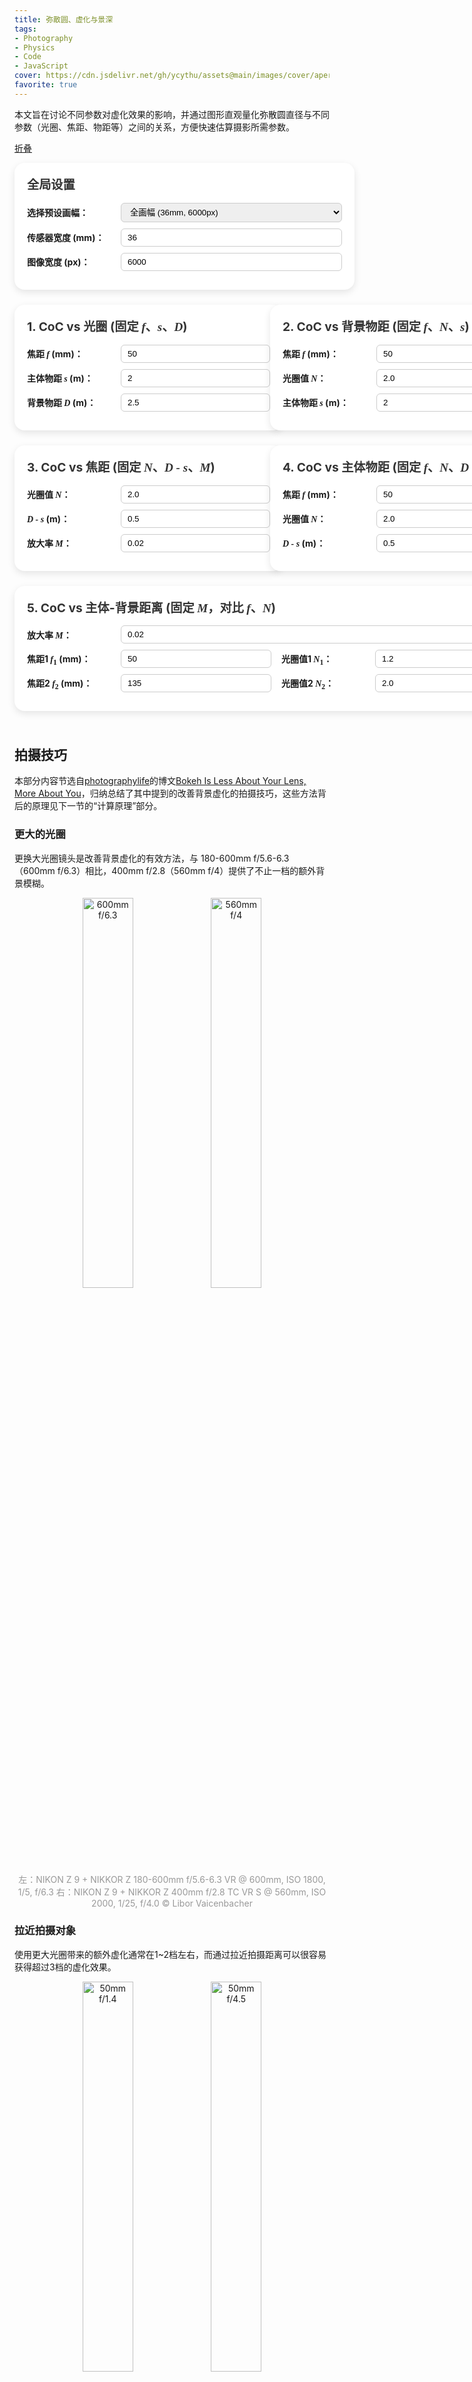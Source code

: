 ```yaml
---
title: 弥散圆、虚化与景深
tags: 
- Photography
- Physics
- Code
- JavaScript
cover: https://cdn.jsdelivr.net/gh/ycythu/assets@main/images/cover/aperture.jpg
favorite: true
---
```

本文旨在讨论不同参数对虚化效果的影响，并通过图形直观量化弥散圆直径与不同参数（光圈、焦距、物距等）之间的关系，方便快速估算摄影所需参数。
<!--more-->
<a class="button button--primary button--rounded" href="javascript:void(0);" onclick="fold()" id="fold">折叠</a>
<script src="https://cdn.plot.ly/plotly-latest.min.js"></script>
<style>
	.container {
		max-width: 1200px;
		margin: auto;
		/*padding-left: 10px;
		padding-right: 10px;*/
	}
	
	.myCard {
		background-color: #ffffff;
		border-radius: 16px;
		box-shadow: 0 4px 12px rgba(0, 0, 0, 0.1);
		padding: 20px;
		margin-bottom: 24px;
		width: 100%;
	}
	
	.myCard h2 {
		margin-top: 0;
		font-size: 1.2rem;
		color: #333;
	}
	
	.myCard h3 {
		font-size: 1rem;
		margin-top: 0.5em;
	}
	
	.form-group {
		margin-bottom: 10px;
		display: flex;
		align-items: center;
	}
	
	.form-group label {
		width: 150px;
		font-weight: bold;
	}
	
	.form-group input,
	.form-group select {
		flex: 1;
		padding: 6px 10px;
		border: 1px solid #ccc;
		border-radius: 6px;
	}

	.form-group label:nth-of-type(2) {
		margin-left: 1rem;
	}

	/*button {
		margin-top: 10px;
		padding: 8px 16px;
		font-size: 1rem;
		background-color: #007bff;
		color: white;
		border: none;
		border-radius: 6px;
		cursor: pointer;
		width: auto;
	}
	
	button:hover {
		background-color: #0056b3;
	}*/
	
	.plot-container {
		margin: 10px auto 0;
		width: 90%;
		/*height: 300px;*/
	}
	
	.myCard-grid {
		display: grid;
		grid-template-columns: 1fr 1fr;
		column-gap: 20px;
	}

	.myCard-grid .full-span {
		grid-column: span 2;
	}

	var {
		font-family: Times New Roman;
		font-style: italic;
	}
	sub {
		font-style: normal;
	}
	
	/* ====== 以下为移动端适配部分 ====== */
	@media (max-width: 768px) {
		/*body {
			padding: 10px;
		}
		.container {
			padding-left: 0;
			padding-right: 0;
		}*/
		.myCard {
			width: unset;
		}
		.myCard-grid {
			grid-template-columns: 1fr; /* 改成单列 */
			column-gap: 0;
		}
		.myCard-grid .full-span {
			grid-column: span 1;
		}
		.form-group {
			width: 80%;
			flex-direction: column;
			align-items: stretch;
		}
		.form-group label {
			width: 100%;
			margin-bottom: 6px;
		}
		.form-group input,
		.form-group select {
			width: 100%;
			flex: none;
		}
		.form-group label:nth-of-type(2) {
			margin-left: 0;
		}
		/*button {
			width: 100%;
			font-size: 1.1rem;
			padding: 12px;
		}*/
		.plot-container {
			width: 100%;
			/*height: 250px;	高度适当缩小 */
		}
		.myCard h2 {
			font-size: 1.1rem;
		}
		.myCard h3 {
			font-size: 0.9rem;
		}
	}
</style>

<div class="container" id="container">
	<div class="myCard">
		<h2>全局设置</h2>
		<div class="form-group">
			<label>选择预设画幅：</label>
			<select id="preset" onchange="applyPreset()">
				<option value="full" selected>全画幅 (36mm, 6000px)</option>
				<option value="aps-c">APS-C (23.6mm, 4000px)</option>
				<option value="m43">M4/3 (17.3mm, 4608px)</option>
				<option value="custom" disabled>自定义</option>
			</select>
		</div>
		<div class="form-group">
			<label>传感器宽度 (mm)：</label>
			<input type="number" id="sensorWidth" value="36" onchange="updateSet()">
		</div>
		<div class="form-group">
			<label>图像宽度 (px)：</label>
			<input type="number" id="pixelWidth" value="6000" onchange="updateSet()">
		</div>
	</div>
	<div class="myCard-grid">
		<div class="myCard">
			<h2>1. CoC vs 光圈 (固定 <var>f</var>、<var>s</var>、<var>D</var>)</h2>
			<div class="form-group">
				<label>焦距 <var>f</var> (mm)：</label>
				<input type="number" id="f1" value="50" min="0" onchange="plotCard1()">
			</div>
			<div class="form-group">
				<label>主体物距 <var>s</var> (m)：</label>
				<input type="number" id="s1" value="2" min="0" onchange="plotCard1()">
			</div>
			<div class="form-group">
				<label>背景物距 <var>D</var> (m)：</label>
				<input type="number" id="D1" value="2.5" min="0" onchange="plotCard1()">
			</div>
			<!--<button onclick="plotCard1()">绘图</button>-->
			<div id="plot1" class="plot-container"></div>
		</div>
		<div class="myCard">
			<h2>2. CoC vs 背景物距 (固定 <var>f</var>、<var>N</var>、<var>s</var>)</h2>
			<div class="form-group">
				<label>焦距 <var>f</var> (mm)：</label>
				<input type="number" id="f2" value="50" min="0" onchange="plotCard2()">
			</div>
			<div class="form-group">
				<label>光圈值 <var>N</var>：</label>
				<input type="number" id="N2" value="2.0" min="0" onchange="plotCard2()">
			</div>
			<div class="form-group">
				<label>主体物距 <var>s</var> (m)：</label>
				<input type="number" id="s2" value="2" min="0" onchange="plotCard2()">
			</div>
			<!--<button onclick="plotCard2()">绘图</button>-->
			<div id="plot2" class="plot-container"></div>
		</div>
		<div class="myCard">
			<h2>3. CoC vs 焦距 (固定 <var>N</var>、<var>D - s</var>、<var>M</var>)</h2>
			<div class="form-group">
				<label>光圈值 <var>N</var>：</label>
				<input type="number" id="N3" value="2.0" min="0" onchange="plotCard3()">
			</div>
			<div class="form-group">
				<label> <var>D - s</var> (m)：</label>
				<input type="number" id="delta3" value="0.5" onchange="plotCard3()">
			</div>
			<div class="form-group">
				<label>放大率 <var>M</var>：</label>
				<input type="number" id="M3" value="0.02" min="0" step="0.001" onchange="plotCard3()">
			</div>
			<!--<button onclick="plotCard3()">绘图</button>-->
			<div id="plot3" class="plot-container"></div>
		</div>
		<div class="myCard">
			<h2>4. CoC vs 主体物距 (固定 <var>f</var>、<var>N</var>、<var>D - s</var>)</h2>
			<div class="form-group">
				<label>焦距 <var>f</var> (mm)：</label>
				<input type="number" id="f4" value="50" min="0" onchange="plotCard4()">
			</div>
			<div class="form-group">
				<label>光圈值 <var>N</var>：</label>
				<input type="number" id="N4" value="2.0" min="0" onchange="plotCard4()">
			</div>
			<div class="form-group">
				<label><var>D - s</var> (m)：</label>
				<input type="number" id="delta4" value="0.5" onchange="plotCard4()">
			</div>
			<!--<button onclick="plotCard4()">绘图</button>-->
			<div id="plot4" class="plot-container"></div>
		</div>
		<div class="myCard" style="display: none;">
			<h2>5. 焦距 vs 光圈 (固定 <var style="font-style: normal;">CoC</var>、<var>D - s</var>、<var>M</var>)</h2>
			<div class="form-group">
				<label> <var>D - s</var> (m)：</label>
				<input type="number" id="delta5" value="0.5" onchange="plotCard5()">
			</div>
			<div class="form-group">
				<label>放大率 <var>M</var>：</label>
				<input type="number" id="M5" value="0.02" min="0" step="0.001" onchange="plotCard5()">
			</div>
			<div class="form-group">
				<label>参考焦距 <var>f</var> (mm)：</label>
				<input type="number" id="f5" value="50" min="0" step="1" onchange="plotCard5()">
			</div>
			<div class="form-group">
				<label>参考光圈值 <var>N</var>：</label>
				<input type="number" id="N5" value="2.0" min="0" onchange="plotCard5()">
			</div>
			<!--<button onclick="plotCard5()">绘图</button>-->
			<div id="plot5" class="plot-container"></div>
		</div>
		<div class="myCard" style="display: none;">
			<h2>6. 焦距 vs 光圈 (固定 <var style="font-style: normal;">CoC</var>、<var>s</var>、<var>D</var>)</h2>
			<div class="form-group">
				<label>主体物距 <var>s</var> (m)：</label>
				<input type="number" id="s6" value="2.0" min="0" onchange="plotCard6()">
			</div>
			<div class="form-group">
				<label>背景物距 <var>D</var> (m)：</label>
				<input type="number" id="D6" value="" min="0" onchange="plotCard6()" disabled>
			</div>
			<div class="form-group">
				<label>参考焦距 <var>f</var> (mm)：</label>
				<input type="number" id="f6" value="50" min="0" onchange="plotCard6()">
			</div>
			<div class="form-group">
				<label>参考光圈值 <var>N</var>：</label>
				<input type="number" id="N6" value="2.0" min="0" onchange="plotCard6()">
			</div>
			<!--<button onclick="plotCard6()">绘图</button>-->
			<div id="plot6" class="plot-container"></div>
		</div>
		<div class="myCard full-span">
			<h2>5. CoC vs 主体-背景距离 (固定 <var>M</var>，对比 <var>f</var>、<var>N</var>)</h2>
			<div class="form-group">
				<label>放大率 <var>M</var>：</label>
				<input type="number" id="M7" value="0.02" min="0" step="0.001" onchange="plotCard7()">
			</div>
			<div class="form-group">
				<label>焦距1 <var>f<sub>1</sub></var> (mm)：</label>
				<input type="number" id="f71" value="50" min="0" onchange="plotCard7()">
				<label>光圈值1 <var>N<sub>1</sub></var>：</label>
				<input type="number" id="N71" value="1.2" min="0" onchange="plotCard7()">
			</div>
			<div class="form-group">
				<label>焦距2 <var>f<sub>2</sub></var> (mm)：</label>
				<input type="number" id="f72" value="135" min="0" onchange="plotCard7()">
				<label>光圈值2 <var>N<sub>2</sub></var>：</label>
				<input type="number" id="N72" value="2.0" min="0" onchange="plotCard7()">
			</div>
			<!--<button onclick="plotCard7()">绘图</button>-->
			<div id="plot7" class="plot-container"></div>
		</div>
	</div>
</div>

## 拍摄技巧

本部分内容节选自[photographylife](https://photographylife.com/)的博文[Bokeh Is Less About Your Lens, More About You](https://photographylife.com/bokeh-is-less-about-your-lens)，归纳总结了其中提到的改善背景虚化的拍摄技巧，这些方法背后的原理见下一节的“计算原理”部分。

### 更大的光圈

更换大光圈镜头是改善背景虚化的有效方法，与 180-600mm f/5.6-6.3（600mm f/6.3）相比，400mm f/2.8（560mm f/4）提供了不止一档的额外背景模糊。

<div align="center">
	<img width="40%" src="https://cdn.jsdelivr.net/gh/ycythu/assets@main/images/CoC/663.jpg" alt="600mm f/6.3">
	<img width="40%" src="https://cdn.jsdelivr.net/gh/ycythu/assets@main/images/CoC/428.jpg" alt="560mm f/4">
</div>
<div align=center><font color="#999999">左：NIKON Z 9 + NIKKOR Z 180-600mm f/5.6-6.3 VR @ 600mm, ISO 1800, 1/5, f/6.3 右：NIKON Z 9 + NIKKOR Z 400mm f/2.8 TC VR S @ 560mm, ISO 2000, 1/25, f/4.0 © Libor Vaicenbacher</font></div>

### 拉近拍摄对象

使用更大光圈带来的额外虚化通常在1~2档左右，而通过拉近拍摄距离可以很容易获得超过3档的虚化效果。

<div align="center">
	<img width="40%" src="https://cdn.jsdelivr.net/gh/ycythu/assets@main/images/CoC/5014.jpg" alt="50mm f/1.4">
	<img width="40%" src="https://cdn.jsdelivr.net/gh/ycythu/assets@main/images/CoC/5045.jpg" alt="50mm f/4.5">
</div>
<div align=center><font color="#999999">左：NIKON Z 8 + NIKKOR Z 50mm f/1.4 @ 50mm, ISO 64, 1/320, f/1.4 右：NIKON Z 8 + NIKKOR Z 50mm f/1.4 @ 50mm, ISO 64, 1/50, f/4.5 © Jason Polak</font></div>

### 寻找更好的背景

主体与背景之间的距离是影响虚化的一个重要因素，更远、更简洁、颜色更均匀的背景都有助于改善背景虚化。

<div align="center">
	<img width="40%" src="https://cdn.jsdelivr.net/gh/ycythu/assets@main/images/CoC/bg-n-1.jpg" alt="500mm f/5.6 near1">
	<img width="40%" src="https://cdn.jsdelivr.net/gh/ycythu/assets@main/images/CoC/bg-f-1.jpg" alt="500mm f/5.6 far1">
</div>
<div align=center><font color="#999999">左：NIKON D500 @ 500mm, ISO 2200, 1/320, f/5.6 右：NIKON D500 @ 500mm, ISO 1600, 1/500, f/5.6 © Jason Polak</font></div>

<div align="center" style="margin-top: 1rem;">
	<img width="40%" src="https://cdn.jsdelivr.net/gh/ycythu/assets@main/images/CoC/bg-n-2.jpg" alt="500mm f/5.6 near2">
	<img width="40%" src="https://cdn.jsdelivr.net/gh/ycythu/assets@main/images/CoC/bg-f-2.jpg" alt="500mm f/6.3 far2">
</div>
<div align=center><font color="#999999">左：NIKON D500 @ 500mm, ISO 900, 1/250, f/5.6 右：NIKON D500 @ 500mm, ISO 3200, 1/320, f/6.3 © Jason Polak</font></div>

### 调整拍摄角度

如果既无法靠近拍摄对象，又无法切换到其他背景，此时还可以通过改变拍摄角度（通常是贴着地面拍摄）来显著改善虚化效果。更低的拍摄角度有助于增大背景和前景之间的距离，从而提高虚化。

<div align="center">
	<img width="40%" src="https://cdn.jsdelivr.net/gh/ycythu/assets@main/images/CoC/high.jpg" alt="500mm f/5.6 near2">
	<img width="40%" src="https://cdn.jsdelivr.net/gh/ycythu/assets@main/images/CoC/low.jpg" alt="500mm f/5.6 far2">
</div>
<div align=center><font color="#999999">左：NIKON D500 @ 500mm, ISO 1800, 1/640, f/5.6 右：NIKON D500 @ 500mm, ISO 500, 1/1250, f/5.6 © Jason Polak</font></div>

## 计算原理

<div align="center"><img width="75%" src="https://cdn.jsdelivr.net/gh/ycythu/assets@main/images/CoC/CoC.svg" alt="成像示意图"></div>

假设主体位于距离光心 $s$ 处，并恰好成像于传感器上，像距为 $v$。背景中某点成像于传感器之前（成像于传感器之后同理），物距为 $D$，像距为 $v'$，因此在传感器上形成了弥散圆（Circle of Confusion）。根据成像公式：

$$\frac{1}{s}+\frac{1}{v}=\frac{1}{f}\qquad\frac{1}{D}+\frac{1}{v'}=\frac{1}{f}\tag{1}\label{f}$$

其中 $f$ 为镜头焦距。根据相似三角形的性质，弥散圆直径 $\delta$ 满足：

$$\frac{\delta}{f/N}=\frac{\vert v-v'\vert}{v'}\tag{2}\label{v}$$

将式 $\eqref{f}$ 与式 $\eqref{v}$ 联立，得：

$$\delta=\frac{f^2}{N}\frac{\vert D-s\vert}{D(s-f)}\tag{3}\label{eq}$$

### CoC vs 光圈 (固定 $f、s、D$)

此时弥散圆直径反比于光圈值，$\delta\propto N^{-1}$，每增大一档光圈，$\delta$ 扩大为原来的 $\sqrt2$ 倍。

### CoC vs 背景物距 (固定 $f、N、s$)

此时弥散圆直径 $\displaystyle\delta\propto\vert1-\frac{s}{D}\vert$。 由于分辨能力有限，因此当 $\delta<\delta_0$ 时都可以认为像是清晰的（$\delta_0$ 被称为容许弥散圆），此时可以反解出使得成像清晰的 $D$ 的范围 $D\in(D_1, D_2)$：

$$1-\frac{\delta_0N(s-f)}{f^2}<\frac{s}{D}<1+\frac{\delta_0N(s-f)}{f^2}\tag{4}$$

若 $\displaystyle1-\frac{\delta_0N(s-f)}{f^2}>0$，则解得：

$$D_1=\frac{sf^2}{f^2+\delta_0N(s-f)}\qquad D_2=\frac{sf^2}{f^2-\delta_0N(s-f)}\tag{5}\label{js}$$

若 $\displaystyle1-\frac{\delta_0N(s-f)}{f^2}<0$，则 $\displaystyle1-\frac{\delta_0N(s-f)}{f^2}<\frac{s}{D}$ 对任意 $D$ 成立，因此 $D\in(D_1, +\infty)$ 都可以清晰成像，此时景深最大。满足该条件的临界 $\displaystyle s_0=f+\frac{f^2}{\delta_0N}$ 被称为超焦距，由于一般情况下 $f\gg\delta_0N$，因此 $\displaystyle s_0\approx\frac{f^2}{\delta_0N}$。另外，由数学关系知 $D_1, D_2$ 满足:

$$\frac{s}{D_1}+\frac{s}{D_2}=2\tag{6}$$

### CoC vs 焦距 (固定 $N、D - s、M$)

当固定放大率 $\displaystyle M=\frac{f}{s-f}$ 和背景与主体之间的距离 $\Delta=D-s$ 不变时，使用不同的焦距可以获得不同的虚化效果。将式 $\eqref{eq}$ 改写：

$$\delta=\frac{M^2\vert\Delta\vert}{N}\frac{f}{(M+1)f+M\Delta}\tag{7}\label{cocf}$$

式 $\eqref{cocf}$ 的单调性取决于 $\Delta$ 的符号，因此更长的焦距可以使后景获得更好的虚化效果，而更短的焦距则有利于前景的虚化。同样的结论也可从 $s-D_1$ 与 $D_2-s$ 的单调性得到。

### 焦距 vs 光圈 (固定 $\mathrm{CoC}、D - s、M$)

由于不同焦段的镜头往往也具有不同的光圈范围（例如F4几乎是600mm镜头的极限，而135mm则可以支持F1.8这样更大的光圈），因此固定光圈值来讨论焦距对虚化的影响并不够全面。

如果固定 $M, \Delta$ 不变，需要多大的光圈才能在600mm下实现与135mm F1.8几乎相同的虚化效果。由式 $\eqref{cocf}$ 得：

$$N\left(M+1+\frac{M\Delta}{f}\right)=\frac{M^2\vert\Delta\vert}{\delta}=\mathrm{Const.}\tag{8}$$

因此当 $\displaystyle\Delta\gg\frac{M+1}{M}f$ 时，$N$ 近似与 $f$ 成正比，因此相同的放大率下，600mm F8.0即可在无穷远处实现与135 mm F1.8几乎相同的虚化效果。

但是当主体与背景的分离度并不高时，则必须考虑 $N$ 与 $f$ 之间的非线性，因此600mm F8.0在全部范围内的虚化都不如135 mm F1.8，仅在无穷远处才达到几乎相同的水平。

同样地，可以发现大光圈镜头有助于在主体背景分离度较小时实现较好的虚化，而长焦镜头则在分离度较大时优势明显。

### 焦距 vs 光圈 (固定 $\mathrm{CoC}、s、D$)

由式 $\eqref{js}$ 知，在固定的 $s$ 下，远近景深 $D_1, D_2$ 仅与 $f$ 和 $N$ 相关，只要具有相同的 $\displaystyle\frac{N(s-f)}{f^2}$ 则景深也相同，即在相同的 $D$ 下拥有相同的 $\mathrm{CoC}$。

### CoC vs 主体物距 (固定 $f、N、D - s$)

由式 $\eqref{eq}$，固定 $f, N$ 和 $\Delta$ 不变时，$\displaystyle\delta=\frac{f^2\vert\Delta\vert}{N}\frac{1}{(s+\Delta)(s-f)}$，$\delta$ 随 $s$ 单调递减，即在近距离处可以获得更大的弥散圆。

<script>
	var isFold = false;
	update();

	function update() {
		plotCard1();
		plotCard2();
		plotCard3();
		plotCard4();
		//plotCard5();
		//plotCard6();
		plotCard7();
	}

	function fold() {
		if (isFold) {
			document.getElementById("container").style.display='';
			isFold = false;
			document.getElementById("fold").innerHTML='折叠';
		}
		else {
			document.getElementById("container").style.display='none';
			isFold = true;
			document.getElementById("fold").innerHTML='取消折叠';
		}
	}

	function updateSet() {
		document.getElementById("preset").options[3].selected = true;
		update();
	}

	function applyPreset() {
		const preset = document.getElementById("preset").value;
		const widthInput = document.getElementById("sensorWidth");
		const pxInput = document.getElementById("pixelWidth");
		if (preset === "full") {
			widthInput.value = 36;
			pxInput.value = 6000;
		} else if (preset === "aps-c") {
			widthInput.value = 23.6;
			pxInput.value = 4000;
		} else if (preset === "m43") {
			widthInput.value = 17.3;
			pxInput.value = 4608;
		}
		update();
	}

	function computeCoC(f, N, s, D) {
		// f: 焦距 (mm)
		// N: 光圈值
		// s: 主体物距 (mm)
		// D: 背景物距 (mm)
		const A = f / N;
		const v = (f * s) / (s - f);
		const vPrime = (f * D) / (D - f);
		const c = A * Math.abs(1 - v / vPrime);
		return c;
	}

	function plotDualAxis(x, y_px, y_mm, id, xLabel, title, {
			logX = false,
			logY = false,
			xTickVals = null,
			xTickText = null,
			xTickprefix = null,
			xTickformat = null
	} = {}) {
		const trace_px = {
			x: x,
			y: y_px,
			yaxis: "y1",
			line: { color: "red" },
			mode: "lines",
			hovertemplate: '%{y:.0f}<extra></extra>' // <extra></extra>去掉默认trace名
		};
		const trace_mm = {
			x: x,
			y: y_mm,
			yaxis: "y2",
			line: { color: "blue" },
			mode: "lines",
			hovertemplate: '%{y:.3f}<extra></extra>' // <extra></extra>去掉默认trace名
		};

		const layout = {
			title: { text: title, font: { size: 14 }, xref: 'paper', x: 0 },
			xaxis: {
				title: xLabel,
				type: logX ? "log" : "linear",
				automargin: true,
				ticks: 'outside',
				showline: true,
				mirror: true,
				showspikes: true,
				spikemode: 'toaxis',
				tickprefix: xTickprefix || undefined,
				tickformat: xTickformat || undefined,
				tickvals: xTickVals || undefined,
				ticktext: xTickText || undefined
			},
			yaxis: {
				title: "CoC (px)",
				type: logY ? "log" : "linear",
				titlefont: { color: "red" },
				tickfont: { color: "red" },
				showline: true,
				mirror: true,
				showspikes: true,
				spikemode: 'toaxis'
			},
			yaxis2: {
				title: "CoC (mm)",
				titlefont: { color: "blue" },
				tickfont: { color: "blue" },
				overlaying: "y",
				side: "right",
				showline: true,
				showspikes: true,
				spikemode: 'toaxis'
			},
			margin: { l: 50, r: 50, t: 30, b: 40 },
			showlegend: false,
			height: 300
		};

		const config = {
			modeBarButtonsToRemove: ['zoom2d', 'pan2d', 'select2d', 'lasso2d', 'zoomIn2d', 'zoomOut2d', 'autoScale2d','toggleSpikelines','hoverClosestCartesian','hoverCompareCartesian'],
        	displaylogo: false,
			responsive: true
		}

		Plotly.newPlot(id, [trace_px, trace_mm], layout, config);
	}

	function plotAxis(x, y, id, xLabel, title, {
			logX = false,
			logY = false,
			xTickVals = null,
			xTickText = null,
			yTiTle = null,
			yTickprefix = null,
			yTickformat = null
	} = {}) {
		const trace = {
			x: x,
			y: y,
			yaxis: "y1",
			line: { color: "red" },
			mode: "lines",
			hovertemplate: 'f/%{y:.1f}<extra></extra>' // <extra></extra>去掉默认trace名
		};

		const layout = {
			title: { text: title, font: { size: 14 }, xref: 'paper', x: 0 },
			xaxis: {
				title: xLabel,
				type: logX ? "log" : "linear",
				automargin: true,
				ticks: 'outside',
				showline: true,
				mirror: true,
				showspikes: true,
				spikemode: 'toaxis',
				tickvals: xTickVals || undefined,
				ticktext: xTickText || undefined
			},
			yaxis: {
				title: yTiTle || "光圈",
				type: logY ? "log" : "linear",
				titlefont: { color: "red" },
				tickfont: { color: "red" },
				showline: true,
				mirror: true,
				showspikes: true,
				spikemode: 'toaxis',
				tickprefix: yTickprefix || undefined,
				tickformat: yTickformat || undefined
			},
			margin: { l: 50, r: 50, t: 30, b: 40 },
			showlegend: false,
			height: 300
		};

		const config = {
			modeBarButtonsToRemove: ['zoom2d', 'pan2d', 'select2d', 'lasso2d', 'zoomIn2d', 'zoomOut2d', 'autoScale2d','toggleSpikelines','hoverClosestCartesian','hoverCompareCartesian'],
			displaylogo: false,
			responsive: true
		}

		Plotly.newPlot(id, [trace], layout, config);
	}

	function plotAxisDualLine(x, y1, y2, id, xLabel, title, {
			logX = false,
			logY = false,
			xTickVals = null,
			xTickText = null,
			yTiTle = null,
			name1 = null,
			name2 = null
	} = {}) {
		const trace1 = {
			x: x,
			y: y1,
			name: name1 || undefined,
			yaxis: "y1",
			line: { color: "red" },
			mode: "lines",
			hovertemplate: '%{y:.0f}<extra></extra>' // <extra></extra>去掉默认trace名
		};

		const trace2 = {
			x: x,
			y: y2,
			name: name2 || undefined,
			yaxis: "y1",
			line: { color: "blue" },
			mode: "lines",
			hovertemplate: '%{y:.0f}<extra></extra>' // <extra></extra>去掉默认trace名
		};

		const layout = {
			title: { text: title, font: { size: 14 }, xref: 'paper', x: 0 },
			xaxis: {
				title: xLabel,
				type: logX ? "log" : "linear",
				automargin: true,
				ticks: 'outside',
				showline: true,
				mirror: true,
				showspikes: true,
				spikemode: 'toaxis',
				tickvals: xTickVals || undefined,
				ticktext: xTickText || undefined
			},
			yaxis: {
				title: yTiTle || undefined,
				type: logY ? "log" : "linear",
				titlefont: { color: "black" },
				tickfont: { color: "black" },
				showline: true,
				mirror: true,
				showspikes: true,
				spikemode: 'toaxis',
			},
			legend: { x: 0, y: 1 },
			margin: { l: 50, r: 50, t: 30, b: 40 },
			showlegend: true,
			height: 300
		};

		const config = {
			modeBarButtonsToRemove: ['zoom2d', 'pan2d', 'select2d', 'lasso2d', 'zoomIn2d', 'zoomOut2d', 'autoScale2d','toggleSpikelines','hoverClosestCartesian','hoverCompareCartesian'],
			displaylogo: false,
			responsive: true
		}

		Plotly.newPlot(id, [trace1, trace2], layout, config);
	}

	function toPx(c_mm) {
		const sensorW = parseFloat(document.getElementById("sensorWidth").value);
		const pxW = parseFloat(document.getElementById("pixelWidth").value);
		return c_mm * pxW / sensorW;
	}

	function plotCard1() {
		const f = parseFloat(document.getElementById("f1").value);
		const s = parseFloat(document.getElementById("s1").value) * 1000;
		const D = parseFloat(document.getElementById("D1").value) * 1000;
		if (f <= 0 || s <= 0 || D <= 0 || s <= f || D <= f) {
			alert('Illegal!');
			return;
		}
		const N_list = [], c_list = [], cpx_list = [];
		for (let N = 0.95; N <= 18; N += 0.05) {
			const c = computeCoC(f, N, s, D);
			N_list.push(N);
			c_list.push(c);
			cpx_list.push(toPx(c));
		}
		plotDualAxis(N_list, cpx_list, c_list, "plot1", "光圈", "CoC vs 光圈", {
			logX: true,
			logY: true,
			xTickVals: [0.95, 1.4, 2, 2.8, 4, 5.6, 8, 11, 16],
			xTickText: ["f/0.95", "f/1.4", "f/2", "f/2.8", "f/4", "f/5.6", "f/8", "f/11", "f/16"],
			xTickprefix: 'f/',
			xTickformat: '.1f'
		});
	}

	function plotCard2() {
		const f = parseFloat(document.getElementById("f2").value);
		const N = parseFloat(document.getElementById("N2").value);
		const s = parseFloat(document.getElementById("s2").value) * 1000;
		if (f <= 0 || N <= 0 || s <= 0 || s <= f) {
			alert('Illegal!');
			return;
		}
		const D_list = [], c_list = [], cpx_list = [];
		for (let D = 0.5 * s; D < 0.75 * s; D += 0.01 * s) {
			if (D <= f) continue;
			const c = computeCoC(f, N, s, D);
			D_list.push(D / 1000);
			c_list.push(c);
			cpx_list.push(toPx(c));
		}
		for (let D = 0.75 * s; D < 1.3 * s; D += 0.005 * s) {
			if (D <= f) continue;
			const c = computeCoC(f, N, s, D);
			D_list.push(D / 1000);
			c_list.push(c);
			cpx_list.push(toPx(c));
		}
		for (let D = 1.3 * s; D <= 2 * s; D += 0.02 * s) {
			if (D <= f) continue;
			const c = computeCoC(f, N, s, D);
			D_list.push(D / 1000);
			c_list.push(c);
			cpx_list.push(toPx(c));
		}
		plotDualAxis(D_list, cpx_list, c_list, "plot2", "背景物距 (m)", "CoC vs D", {logY: true});
	}

	function plotCard3() {
		const N = parseFloat(document.getElementById("N3").value);
		const delta = parseFloat(document.getElementById("delta3").value) * 1000;
		const M = parseFloat(document.getElementById("M3").value);
		if (N <= 0 || M <= 0) {
			alert('Illegal!');
			return;
		}
		const k = (1 + M) / M;
		const f_list = [], c_list = [], cpx_list = [];
		for (let f = 16; f <= 800; f += 2) {
			const s = k * f;
			const D = s + delta;
			if (D <= f || D <= 0) continue;
			const c = computeCoC(f, N, s, D);
			f_list.push(f);
			c_list.push(c);
			cpx_list.push(toPx(c));
		}
		plotDualAxis(f_list, cpx_list, c_list, "plot3", "焦距 f (mm)", "CoC vs 焦距", {
			logX: true,
			logY: true,
			xTickVals: [16, 24, 35, 50, 70, 85, 105, 150, 200, 300, 400, 600, 800],
			xTickText: ["16", "24", "35", "50", "70", "85", "105", "150", "200", "300", "400", "600", "800"]
		});
	}

	function plotCard4() {
		const f = parseFloat(document.getElementById("f4").value);
		const N = parseFloat(document.getElementById("N4").value);
		const delta = parseFloat(document.getElementById("delta4").value) * 1000;
		if (f <= 0 || N <= 0) {
			alert('Illegal!');
			return;
		}
		const s_list = [], c_list = [], cpx_list = [];
		for (let s = f; s <= Math.max(400000, 4 * f); s += 50) {
			const D = s + delta;
			if (D <= f || D <= 0) continue;
			const c = computeCoC(f, N, s, D);
			s_list.push(s / 1000);
			c_list.push(c);
			cpx_list.push(toPx(c));
		}
		plotDualAxis(s_list, cpx_list, c_list, "plot4", "主体物距 s (m)", "CoC vs s", {
			logX: true,
			logY: true
		});
	}

	function plotCard5() {
		const f = parseFloat(document.getElementById("f5").value);
		const N = parseFloat(document.getElementById("N5").value);
		const M = parseFloat(document.getElementById("M5").value);
		const delta = parseFloat(document.getElementById("delta5").value) * 1000;
		if (f <= 0 || N <= 0 || M <= 0) {
			alert('Illegal!');
			return;
		}
		const k = (1 + M) / M;
		const bokeh = N * (k + delta / f);
		const f_list = [], N_list = [];
		for (let f = 16; f <= 800; f += 2) {
			f_list.push(f);
			const eqN = bokeh / (k + delta / f);
			N_list.push(eqN);
		}
		plotAxis(f_list, N_list, "plot5", "焦距 f (mm)", "焦距 vs 光圈", {
			logX: true,
			logY: true,
			xTickVals: [16, 24, 35, 50, 70, 85, 105, 150, 200, 300, 400, 600, 800],
			xTickText: ["16", "24", "35", "50", "70", "85", "105", "150", "200", "300", "400", "600", "800"],
			yTickprefix: 'f/',
			yTickformat: '.1f'
		});
	}

	function plotCard6() {
		const f = parseFloat(document.getElementById("f6").value);
		const N = parseFloat(document.getElementById("N6").value);
		const s = parseFloat(document.getElementById("s6").value) * 1000;
		if (f <= 0 || N <= 0 || s <= 0 || s <= f) {
			alert('Illegal!');
			return;
		}
		const bokeh = f ** 2 / (N * (s - f));
		const f_list = [], N_list = [];
		for (let f = 16; f <= 800; f += 2) {
			if (s <= f) continue;
			f_list.push(f);
			const eqN = f ** 2 / (bokeh * (s - f));
			N_list.push(eqN);
		}
		plotAxis(f_list, N_list, "plot6", "焦距 f (mm)", "焦距 vs 光圈", {
			logX: true,
			logY: true,
			xTickVals: [16, 24, 35, 50, 70, 85, 105, 150, 200, 300, 400, 600, 800],
			xTickText: ["16", "24", "35", "50", "70", "85", "105", "150", "200", "300", "400", "600", "800"],
			yTickprefix: 'f/',
			yTickformat: '.1f'
		});
	}
	function plotCard7() {
		const f1 = parseFloat(document.getElementById("f71").value);
		const N1 = parseFloat(document.getElementById("N71").value);
		const f2 = parseFloat(document.getElementById("f72").value);
		const N2 = parseFloat(document.getElementById("N72").value);
		const M = parseFloat(document.getElementById("M7").value);
		if (f1 <= 0 || N1 <= 0 || f2 <= 0 || N2 <= 0 || M <= 0) {
			alert('Illegal!');
			return;
		}
		const k = (1 + M) / M;
		const s1 = k * f1;
		const s2 = k * f2;
		const d_list = [], cpx1_list = [], cpx2_list = [];
		for (let delta = 1; delta <= 6; delta += 0.02) {
			const d = 10**delta;
			d_list.push(d/1000);
			const D1 = s1 + d;
			const c1 = computeCoC(f1, N1, s1, D1);
			const D2 = s2 + d;
			const c2 = computeCoC(f2, N2, s2, D2);
			//c_list.push(c);
			cpx1_list.push(toPx(c1));
			cpx2_list.push(toPx(c2));
		}
		plotAxisDualLine(d_list, cpx1_list, cpx2_list, "plot7", "主体-背景距离 D-s (m)", "CoC vs D-s", {
			logX: true,
			yTiTle: "CoC (px)",
			name1: `${f1.toFixed(0)}mm @ f/${N1.toFixed(1)}`,
			name2: `${f2.toFixed(0)}mm @ f/${N2.toFixed(1)}`
		});
	}
</script>
